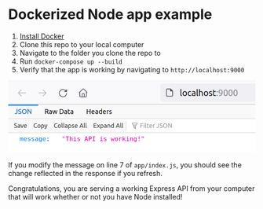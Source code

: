 # Dockerized Node app example

1. [Install Docker](https://docs.docker.com/get-docker/)
2. Clone this repo to your local computer
3. Navigate to the folder you clone the repo to
4. Run `docker-compose up --build`
5. Verify that the app is working by navigating to `http://localhost:9000`

![Working response for app](node-docker-example.png)

If you modify the message on line 7 of `app/index.js`, you should see the change reflected in the response if you refresh.

Congratulations, you are serving a working Express API from your computer that will work whether or not you have Node installed!
